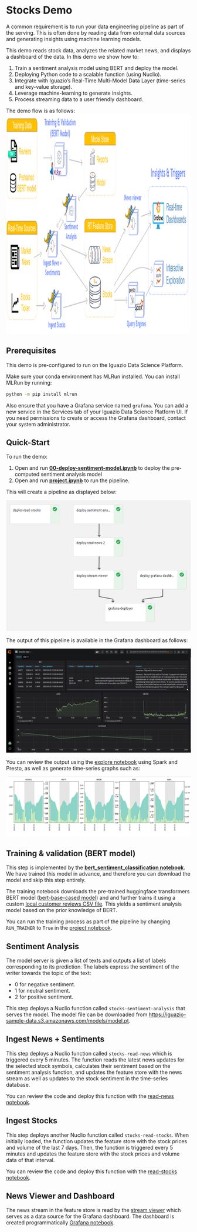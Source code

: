 # Stocks Demo

A common requirement is to run your data engineering pipeline as part of the serving. This is often done by reading data from external data sources and generating insights using machine learning models.


This demo reads stock data, analyzes the related market news, and displays a dashboard of the data. In this demo we show how to:

1. Train a sentiment analysis model using BERT and deploy the model.
2. Deploying Python code to a scalable function (using Nuclio).
3. Integrate with Iguazio’s Real-Time Multi-Model Data Layer (time-series and key-value storage).
4. Leverage machine-learning to generate insights.
5. Process streaming data to a user friendly dashboard.

The demo flow is as follows:
<img src="assets/images/stocks-demo-diagram.png" alt="stocks demo flow" height="600" />

## Prerequisites
This demo is pre-configured to run on the Iguazio Data Science Platform.

Make sure your conda environment has MLRun installed. You can install MLRun by running:

``` sh
python -m pip install mlrun
```

Also ensure that you have a Grafana service named `grafana`. You can add a new service in the Services tab of your Iguazio Data Science Platform UI. If you need permissions to create or access the Grafana dashboard, contact your system administrator.

## Quick-Start

To run the demo:

1. Open and run [**00-deploy-sentiment-model.ipynb**](code/00-deploy-sentiment-model.ipynb) to deploy the pre-computed sentiment analysis model
2. Open and run [**project.ipynb**](project.ipynb) to run the pipeline.

This will create a pipeline as displayed below:

![pipeline](assets/images/stocks-demo-pipeline.png)

The output of this pipeline is available in the Grafana dashboard as follows:

![Grafana dashboard](assets/images/stocks-demo-dashboard.png)

You can review the output using the [explore notebook](code/05-explore.ipynb) using Spark and Presto, as well as generate time-series graphs such as:

![Stocks time-series graph](assets/images/stocks-demo-explore.png)


## Training & validation (BERT model)
This step is implemented by the [**bert_sentiment_classification notebook**](training/bert_sentiment_classification.ipynb). We have trained this model in advance, and therefore you can download the model and skip this step entirely.

The training notebook downloads the pre-trained huggingface transformers BERT model ([bert-base-cased model](https://huggingface.co/bert-base-cased)) and and further trains it using a custom [local customer reviews CSV file](data/reviews.csv). This yields a sentiment analysis model based on the prior knowledge of BERT.

You can run the training process as part of the pipeline by changing `RUN_TRAINER` to `True` in the [project notebook](project.ipynb).

## Sentiment Analysis

The model server is given a list of texts and outputs a list of labels corresponding to its prediction. The labels express the sentiment of the writer towards the topic of the text:
- 0 for negative sentiment.
- 1 for neutral sentiment.
- 2 for positive sentiment.

This step deploys a Nuclio function called `stocks-sentiment-analysis` that serves the model. The model file can be downloaded from <https://iguazio-sample-data.s3.amazonaws.com/models/model.pt>.

## Ingest News + Sentiments

This step deploys a Nuclio function called `stocks-read-news` which is triggered every 5 minutes. The function reads the latest news updates for the selected stock symbols, calculates their sentiment based on the sentiment analysis function, and updates the feature store with the news stream as well as updates to the stock sentiment in the time-series database.

You can review the code and deploy this function with the [read-news notebook](code/02-read-news.ipynb).

## Ingest Stocks

This step deploys another Nuclio function called `stocks-read-stocks`. When initially loaded, the function updates the feature store with the stock prices and volume of the last 7 days. Then, the function is triggered every 5 minutes and updates the feature store with the stock prices and volume data of that interval.

You can review the code and deploy this function with the [read-stocks notebook](code/01-read-stocks.ipynb).

## News Viewer and Dashboard

The news stream in the feature store is read by the [stream viewer](code/03-stream-viewer.ipynb) which serves as a data source for the Grafana dashboard. The dashboard is created programmatically [Grafana notebook](code/04-grafana.ipynb).

